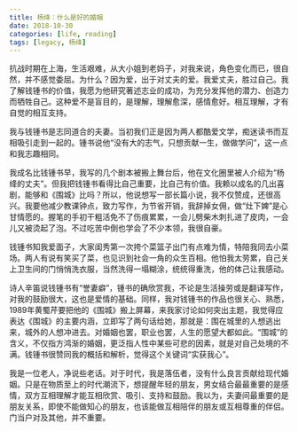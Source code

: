 ```yaml
---
title: 杨绛：什么是好的婚姻
date: 2018-10-30
categories: [life, reading]
tags: [legacy, 杨绛]
---
```


抗战时期在上海，生活艰难，从大小姐到老妈子，对我来说，角色变化而已，很自然，并不感觉委屈。为什么？因为爱，出于对丈夫的爱。我爱丈夫，胜过自己。我了解钱锺书的价值，我愿为他研究著述志业的成功，为充分发挥他的潜力、创造力而牺牲自己。这种爱不是盲目的，是理解，理解愈深，感情愈好。相互理解，才有自觉的相互支持。

我与钱锺书是志同道合的夫妻。当初我们正是因为两人都酷爱文学，痴迷读书而互相吸引走到一起的。锺书说他“没有大的志气，只想贡献一生，做做学问”，这一点和我志趣相同。

我成名比钱锺书早，我写的几个剧本被搬上舞台后，他在文化圈里被人介绍为“杨绛的丈夫”。但我把钱锺书看得比自己重要，比自己有价值。我赖以成名的几出喜剧，能够和《围城》比吗？所以，他说想写一部长篇小说，我不仅赞成，还很高兴。我要他减少教课钟点，致力写作，为节省开销，我辞掉女佣，做“灶下婢”是心甘情愿的。握笔的手初干粗活免不了伤痕累累，一会儿劈柴木刺扎进了皮肉，一会儿又被烫起了泡。不过吃苦中倒也学会了不少本领，我很自豪。

钱锺书知我爱面子，大家闺秀第一次挎个菜篮子出门有点难为情，特陪我同去小菜场。两人有说有笑买了菜，也见识到社会一角的众生百相。他怕我太劳累，自己关上卫生间的门悄悄洗衣服，当然洗得一塌糊涂，统统得重洗，他的体己让我感动。

诗人辛笛说钱锺书有“誉妻癖”，锺书的确欣赏我，不论是生活操劳或是翻译写作，对我的鼓励很大，这也是爱情的基础。同样，我对钱锺书的作品也很关心、熟悉，1989年黄蜀芹要把他的《围城》搬上屏幕，来我家讨论如何突出主题，我觉得应表达《围城》的主要内涵，立即写了两句话给她，那就是：围在城里的人想逃出来，城外的人想冲进去。对婚姻也罢，职业也罢，人生的愿望大都如此。“围城”的含义，不仅指方鸿渐的婚姻，更泛指人性中某些可悲的因素，就是对自己处境的不满。钱锺书很赞同我的概括和解析，觉得这个关键词“实获我心”。

我是一位老人，净说些老话。对于时代，我是落伍者，没有什么良言贡献给现代婚姻。只是在物质至上的时代潮流下，想提醒年轻的朋友，男女结合最最重要的是感情，双方互相理解才能互相欣赏、吸引、支持和鼓励。我以为，夫妻间最重要的是朋友关系，即使不能做知心的朋友，也该能做互相陪伴的朋友或互相尊重的伴侣。门当户对及其他，并不重要。